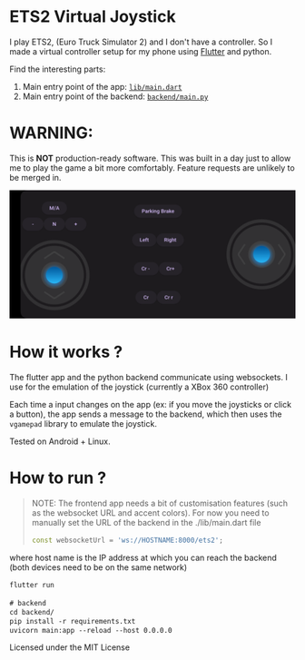 # ETS2 Virtual Joystick

I play ETS2, (Euro Truck Simulator 2) and I don't have a controller. So I made
a virtual controller setup for my phone using [Flutter](https://flutter.dev/)
and python.

Find the interesting parts:
1. Main entry point of the app: [`lib/main.dart`](./lib/main.dart)
2. Main entry point of the backend: [`backend/main.py`](./backend/main.py)

# WARNING:
This is **NOT** production-ready software. This was built in a day just to
allow me to play the game a bit more comfortably. Feature requests are unlikely
to be merged in.

![UI](./res/screencap.png)

# How it works ?
The flutter app and the python backend communicate using websockets. I use
[](https://github.com/yannbouteiller/vgamepad/) for the emulation of
the joystick (currently a XBox 360 controller)

Each time a input changes on the app (ex: if you move the joysticks or click a
button), the app sends a message to the backend, which then uses the `vgamepad`
library to emulate the joystick. 

Tested on Android + Linux.

# How to run ?

> NOTE: The frontend app needs a bit of customisation features (such as the
> websocket URL and accent colors). For now you need to manually set the URL of
> the backend in the ./lib/main.dart file
> 
> ```dart
> const websocketUrl = 'ws://HOSTNAME:8000/ets2';
> ```

where host name is the IP address at which you can reach the backend (both
devices need to be on the same network)

```console
flutter run

# backend
cd backend/
pip install -r requirements.txt
uvicorn main:app --reload --host 0.0.0.0
```

Licensed under the MIT License



